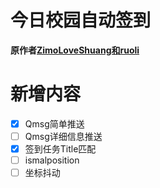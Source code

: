# 今日校园自动签到

**原作者[ZimoLoveShuang和ruoli](https://github.com/ZimoLoveShuang/auto-submit/tree/ruoli)**

# 新增内容

- [x] Qmsg简单推送
- [ ] Qmsg详细信息推送
- [x] 签到任务Title匹配
- [ ] ismalposition
- [ ] 坐标抖动
